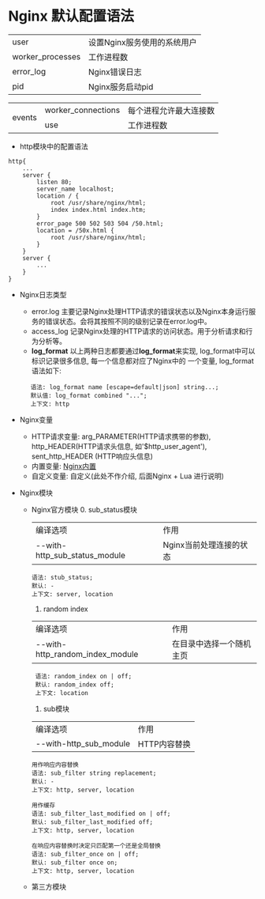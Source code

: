 # Nginx 默认配置语法
<table>
    <tr>
        <td>user</td>
        <td>设置Nginx服务使用的系统用户</td>
    </tr>
    <tr>
        <td>worker_processes</td>
        <td>工作进程数</td>
    </tr>
    <tr>
        <td>error_log</td>
        <td>Nginx错误日志</td>
    </tr>
    <tr>
        <td>pid</td>
        <td>Nginx服务启动pid</td>
    </tr>
</table>
<table>
    <tr>
        <td rowspan="2">events</td>
        <td>worker_connections</td>
        <td>每个进程允许最大连接数</td>
    </tr>
    <tr>
        <td>use</td>
        <td>工作进程数</td>
    </tr>
</table>

- http模块中的配置语法  
```
http{
    ...
    server {
        listen 80;
        server_name localhost;
        location / {
            root /usr/share/nginx/html;
            index index.html index.htm;
        }
        error_page 500 502 503 504 /50.html;
        location = /50x.html {
            root /usr/share/nginx/html;
        }
    }
    server {
        ...
    }
}
```
- Nginx日志类型  
    - error.log 主要记录Nginx处理HTTP请求的错误状态以及Nginx本身运行服务的错误状态。会将其按照不同的级别记录在error.log中。
    - access_log 记录Nginx处理的HTTP请求的访问状态。用于分析请求和行为分析等。 
    - **log_format** 以上两种日志都要通过**log_format**来实现, log_format中可以标识记录很多信息, 每一个信息都对应了Nginx中的
    一个变量, log_format语法如下:
    
    ```
       语法: log_format name [escape=default|json] string...;
       默认值: log_format combined "...";
       上下文: http
    ```  
- Nginx变量
    - HTTP请求变量: arg_PARAMETER(HTTP请求携带的参数), http_HEADER(HTTP请求头信息, 如'$http_user_agent'), sent_http_HEADER
    (HTTP响应头信息) 
    - 内置变量: [Nginx内置](https://nginx.org/en/docs/http/ngx_http_core_module.html#var_status)
    - 自定义变量: 自定义(此处不作介绍, 后面Nginx + Lua 进行说明)   
- Nginx模块
    - Nginx官方模块
        0. sub_status模块  
        <table>
            <tr>
                <td>编译选项</td>
                <td>作用</td>
            </tr>
            <tr>
                <td>--with-http_sub_status_module</td>
                <td>Nginx当前处理连接的状态</td>
            </tr>
        </table>
         
        ```
        语法: stub_status;
        默认: -
        上下文: server, location
        ```
        1. random index
        <table>
            <tr>
                <td>编译选项</td>
                <td>作用</td>
            </tr>
            <tr>
                <td>--with-http_random_index_module</td>
                <td>在目录中选择一个随机主页</td>
            </tr>
        </table>
        
        ```
         语法: random_index on | off;
         默认: random_index off;
         上下文: location
        ```
        1. sub模块
        <table>
            <tr>
                <td>编译选项</td>
                <td>作用</td>
            </tr>
            <tr>
                <td>--with-http_sub_module</td>
                <td>HTTP内容替换</td>
            </tr>
        </table>
        
        ```
        用作响应内容替换
        语法: sub_filter string replacement;
        默认: -
        上下文: http, server, location
        
        用作缓存
        语法: sub_filter_last_modified on | off;
        默认: sub_filter_last_modified off;
        上下文: http, server, location
        
        在响应内容替换时决定只匹配第一个还是全局替换
        语法: sub_filter_once on | off;
        默认: sub_filter once on;
        上下文: http, server, location
        ```
    - 第三方模块